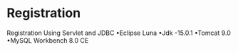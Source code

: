 # Registration
Registration Using Servlet and JDBC 
•Eclipse Luna
•Jdk -15.0.1
•Tomcat 9.0
•MySQL Workbench 8.0 CE
